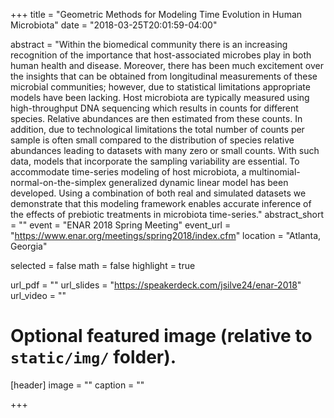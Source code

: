 +++
title = "Geometric Methods for Modeling Time Evolution in Human Microbiota"
date = "2018-03-25T20:01:59-04:00"

abstract = "Within the biomedical community there is an increasing recognition of the importance that host-associated microbes play in both human health and disease. Moreover, there has been much excitement over the insights that can be obtained from longitudinal measurements of these microbial communities; however, due to statistical limitations appropriate models have been lacking. Host microbiota are typically measured using high-throughput DNA sequencing which results in counts for different species. Relative abundances are then estimated from these counts. In addition, due to technological limitations the total number of counts per sample is often small compared to the distribution of species relative abundances leading to datasets with many zero or small counts. With such data, models that incorporate the sampling variability are essential. To accommodate time-series modeling of host microbiota, a multinomial-normal-on-the-simplex generalized dynamic linear model has been developed. Using a combination of both real and simulated datasets we demonstrate that this modeling framework enables accurate inference of the effects of prebiotic treatments in microbiota time-series."
abstract_short = ""
event = "ENAR 2018 Spring Meeting"
event_url = "https://www.enar.org/meetings/spring2018/index.cfm"
location = "Atlanta, Georgia"

selected = false
math = false
highlight = true

url_pdf = ""
url_slides = "https://speakerdeck.com/jsilve24/enar-2018"
url_video = ""

# Optional featured image (relative to `static/img/` folder).
[header]
image = ""
caption = ""

+++
